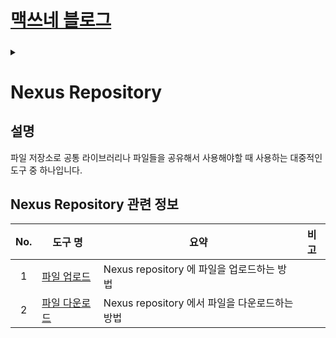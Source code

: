 <link rel="stylesheet" type="text/css" href="/css/style-header.css">
<link rel="stylesheet" type="text/css" href="/css/bootstrap/5.3.0-alpha1/bootstrap.css">
<div class="sticky-top bg-white pt-1 pb-2">
  <h1><a href="/">맥쓰네 블로그</a></h1>
  <h5 id="fixed-header-id"></h5>
</div>
<details id="display-none"><summary></summary>
  <script src="/js/fixed-header.js" defer="defer"></script>
</details>

# Nexus Repository
## 설명
파일 저장소로 공통 라이브러리나 파일들을 공유해서 사용해야할 때 사용하는 대중적인 도구 중 하나입니다.

## Nexus Repository 관련 정보

| No. | 도구 명 | 요약 | 비고 |
| :---: | --- | --- | --- |
| 1 | [파일 업로드](./upload/ "https://max-jayee.github.io/software_tools/nexus/upload") | Nexus repository 에 파일을 업로드하는 방법 | |
| 2 | [파일 다운로드](./download/ "https://max-jayee.github.io/software_tools/nexus/download") | Nexus repository 에서 파일을 다운로드하는 방법 | |